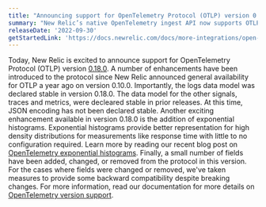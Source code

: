 ```yaml
---
title: "Announcing support for OpenTelemetry Protocol (OTLP) version 0.18.0"
summary: "New Relic’s native OpenTelemetry ingest API now supports OTLP version 0.18.0 including exponential histograms and stable logs"
releaseDate: '2022-09-30'
getStartedLink: 'https://docs.newrelic.com/docs/more-integrations/open-source-telemetry-integrations/opentelemetry/opentelemetry-setup/'
---
```

Today, New Relic is excited to announce support for OpenTelemetry Protocol (OTLP) version [0.18.0](https://github.com/open-telemetry/opentelemetry-proto/releases/tag/v0.18.0). A number of enhancements have been introduced to the protocol since New Relic announced general availability for OTLP a year ago on version 0.10.0. Importantly, the logs data model was declared stable in version 0.18.0. The data model for the other signals, traces and metrics, were decleared stable in prior releases. At this time, JSON encoding has not been declared stable. Another exciting enhancement available in version 0.18.0 is the addition of exponential histograms. Exponential histograms provide better representation for high density distributions for measurements like response time with little to no configuration required. Learn more by reading our recent blog post on [OpenTelemetry exponential histograms](https://newrelic.com/blog/best-practices/opentelemetry-histograms). Finally, a small number of fields have been added, changed, or removed from the protocol in this version. For the cases where fields were changed or removed, we've taken measures to provide some backward compatibility despite breaking changes. For more information, read our documentation for more details on [OpenTelemetry version support](/docs/more-integrations/open-source-telemetry-integrations/opentelemetry/best-practices/opentelemetry-best-practices-versions).
